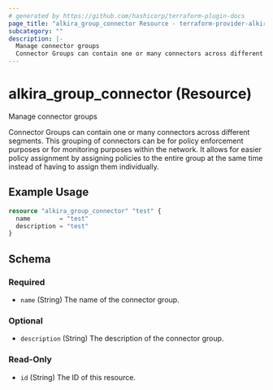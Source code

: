 ```yaml
---
# generated by https://github.com/hashicorp/terraform-plugin-docs
page_title: "alkira_group_connector Resource - terraform-provider-alkira"
subcategory: ""
description: |-
  Manage connector groups
  Connector Groups can contain one or many connectors across different segments. This grouping of connectors can be for policy enforcement purposes or for monitoring purposes within the network. It allows for easier policy assignment by assigning policies to the entire group at the same time instead of having to assign them individually.
---
```


# alkira_group_connector (Resource)

Manage connector groups

Connector Groups can contain one or many connectors across different segments. This grouping of connectors can be for policy enforcement purposes or for monitoring purposes within the network. It allows for easier policy assignment by assigning policies to the entire group at the same time instead of having to assign them individually.

## Example Usage

```terraform
resource "alkira_group_connector" "test" {
  name        = "test"
  description = "test"
}
```

<!-- schema generated by tfplugindocs -->
## Schema

### Required

- `name` (String) The name of the connector group.

### Optional

- `description` (String) The description of the connector group.

### Read-Only

- `id` (String) The ID of this resource.


